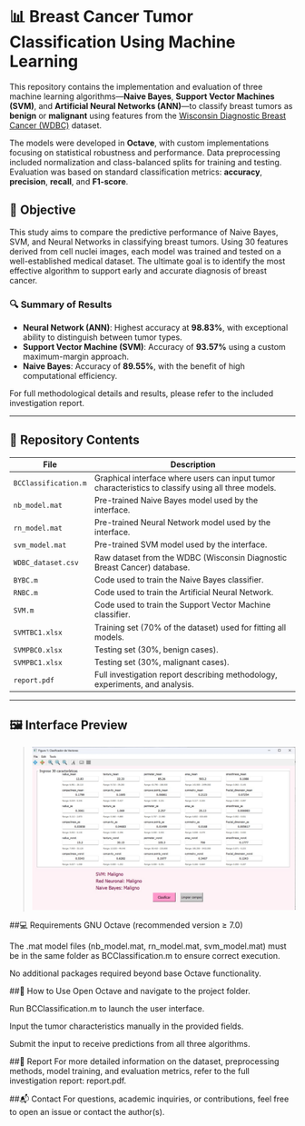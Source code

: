 # 📊 Breast Cancer Tumor Classification Using Machine Learning

This repository contains the implementation and evaluation of three machine learning algorithms—**Naive Bayes**, **Support Vector Machines (SVM)**, and **Artificial Neural Networks (ANN)**—to classify breast tumors as **benign** or **malignant** using features from the [Wisconsin Diagnostic Breast Cancer (WDBC)](https://archive.ics.uci.edu/ml/datasets/Breast+Cancer+Wisconsin+(Diagnostic)) dataset.

The models were developed in **Octave**, with custom implementations focusing on statistical robustness and performance. Data preprocessing included normalization and class-balanced splits for training and testing. Evaluation was based on standard classification metrics: **accuracy**, **precision**, **recall**, and **F1-score**.

## 🧠 Objective

This study aims to compare the predictive performance of Naive Bayes, SVM, and Neural Networks in classifying breast tumors. Using 30 features derived from cell nuclei images, each model was trained and tested on a well-established medical dataset. The ultimate goal is to identify the most effective algorithm to support early and accurate diagnosis of breast cancer.

### 🔍 Summary of Results
- **Neural Network (ANN)**: Highest accuracy at **98.83%**, with exceptional ability to distinguish between tumor types.
- **Support Vector Machine (SVM)**: Accuracy of **93.57%** using a custom maximum-margin approach.
- **Naive Bayes**: Accuracy of **89.55%**, with the benefit of high computational efficiency.

For full methodological details and results, please refer to the included investigation report.

---

## 📁 Repository Contents

| File | Description |
|------|-------------|
| `BCClassification.m` | Graphical interface where users can input tumor characteristics to classify using all three models. |
| `nb_model.mat` | Pre-trained Naive Bayes model used by the interface. |
| `rn_model.mat` | Pre-trained Neural Network model used by the interface. |
| `svm_model.mat` | Pre-trained SVM model used by the interface. |
| `WDBC_dataset.csv` | Raw dataset from the WDBC (Wisconsin Diagnostic Breast Cancer) database. |
| `BYBC.m` | Code used to train the Naive Bayes classifier. |
| `RNBC.m` | Code used to train the Artificial Neural Network. |
| `SVM.m` | Code used to train the Support Vector Machine classifier. |
| `SVMTBC1.xlsx` | Training set (70% of the dataset) used for fitting all models. |
| `SVMPBC0.xlsx` | Testing set (30%, benign cases). |
| `SVMPBC1.xlsx` | Testing set (30%, malignant cases). |
| `report.pdf` | Full investigation report describing methodology, experiments, and analysis. |

---

## 🖼️ Interface Preview
> ![Interface Preview](interface_preview.jpg)

##💻 Requirements
GNU Octave (recommended version ≥ 7.0)

The .mat model files (nb_model.mat, rn_model.mat, svm_model.mat) must be in the same folder as BCClassification.m to ensure correct execution.

No additional packages required beyond base Octave functionality.

##🚀 How to Use
Open Octave and navigate to the project folder.

Run BCClassification.m to launch the user interface.

Input the tumor characteristics manually in the provided fields.

Submit the input to receive predictions from all three algorithms.

##📖 Report
For more detailed information on the dataset, preprocessing methods, model training, and evaluation metrics, refer to the full investigation report: report.pdf.

##📬 Contact
For questions, academic inquiries, or contributions, feel free to open an issue or contact the author(s).


